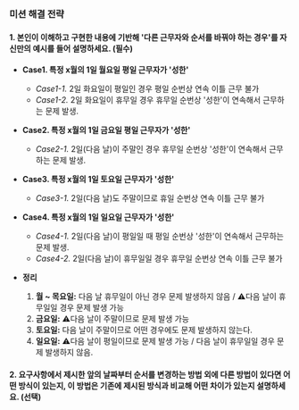 ### 미션 해결 전략
#### 1. 본인이 이해하고 구현한 내용에 기반해 '다른 근무자와 순서를 바꿔야 하는 경우'를 자신만의 예시를 들어 설명하세요. (필수)

- **Case1. 특정 x월의 1일 월요일 평일 근무자가 '성한'**
  - *Case1-1.* 2일 화요일이 평일인 경우 평일 순번상 연속 이틀 근무 불가
  - *Case1-2.* 2일 화요일이 휴무일 경우 휴무일 순번상 '성한'이 연속해서 근무하는 문제 발생.

- **Case2. 특정 x월의 1일 금요일 평일 근무자가 '성한'**
  - *Case2-1.* 2일(다음 날)이 주말인 경우 휴무일 순번상 '성한'이 연속해서 근무하는 문제 발생.

- **Case3. 특정 x월의 1일 토요일 근무자가 '성한'**
  - *Case3-1.* 2일(다음 날)도 주말이므로 휴일 순번상 연속 이틀 근무 불가

- **Case4. 특정 x월의 1일 일요일 근무자가 '성한'**
  - *Case4-1.* 2일(다음 날)이 평일일 때 평일 순번상 '성한'이 연속해서 근무하는 문제 발생.
  - *Case4-2.* 2일(다음 날)이 휴무일일 경우 휴무일 순번상 연속 이틀 근무 불가

- **정리**
  1. **월 ~ 목요일:** 다음 날 휴무일이 아닌 경우 문제 발생하지 않음 / ⚠️다음 날이 휴무일일 경우 문제 발생 가능
  2. **금요일:** ⚠️다음 날이 주말이므로 문제 발생 가능
  3. **토요일:** 다음 날이 주말이므로 어떤 경우에도 문제 발생하지 않는다.
  4. **일요일:** ⚠️다음 날이 평일이므로 문제 발생 가능 / 다음 날이 휴무일일 경우 문제 발생하지 않음.

#### 2. 요구사항에서 제시한 앞의 날짜부터 순서를 변경하는 방법 외에 다른 방법이 있다면 어떤 방식이 있는지, 이 방법은 기존에 제시된 방식과 비교해 어떤 차이가 있는지 설명하세요. (선택)

